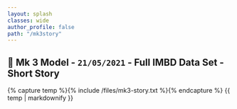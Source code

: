 ```yaml
---
layout: splash
classes: wide
author_profile: false
path: "/mk3story"
---
```


## 🐍 Mk 3 Model - `21/05/2021` - Full IMBD Data Set - Short Story

{% capture temp %}{% include /files/mk3-story.txt %}{% endcapture %}
{{ temp  | markdownify }}
